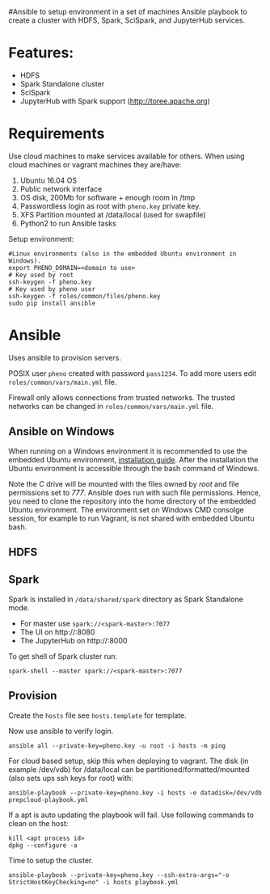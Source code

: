 #Ansible to setup environment in a set of machines
Ansible playbook to create a cluster with HDFS, Spark, SciSpark, and JupyterHub services.

# Features:
* HDFS
* Spark Standalone cluster
* SciSpark
* JupyterHub with Spark support (http://toree.apache.org)

# Requirements

Use cloud machines to make services available for others.
When using cloud machines or vagrant machines they are/have:
1. Ubuntu 16.04 OS
2. Public network interface
3. OS disk, 200Mb for software + enough room in /tmp
4. Passwordless login as root with `pheno.key` private key.
5. XFS Partition mounted at /data/local (used for swapfile)
6. Python2 to run Ansible tasks

Setup environment:
```
#Linux environments (also in the embedded Ubuntu environment in Windows).
export PHENO_DOMAIN=<domain to use>
# Key used by root
ssh-keygen -f pheno.key
# Key used by pheno user
ssh-keygen -f roles/common/files/pheno.key
sudo pip install ansible
```

# Ansible
Uses ansible to provision servers.

POSIX user `pheno` created with password `pass1234`.
To add more users edit `roles/common/vars/main.yml` file.

Firewall only allows connections from trusted networks.
The trusted networks can be changed in `roles/common/vars/main.yml` file.

## Ansible on Windows
When running on a Windows environment it is recommended to use the embedded Ubuntu environment, [installation guide](https://msdn.microsoft.com/en-us/commandline/wsl/install_guide).
After the installation the Ubuntu environment is accessible through the bash command of Windows.

Note the *C* drive will be mounted with the files owned by *root* and file permissions set to *777*. Ansible does run with such file permissions. Hence, you need to clone the repository into the home directory of the embedded Ubuntu environment. The environment set on Windows CMD consolge session, for example to run Vagrant, is not shared with embedded Ubuntu bash.

## HDFS

## Spark
Spark is installed in `/data/shared/spark` directory as Spark Standalone mode.
* For master use `spark://<spark-master>:7077`
* The UI on http://<spark-master>:8080
* The JupyterHub on http://<spark-master>:8000

To get shell of Spark cluster run:
```
spark-shell --master spark://<spark-master>:7077
```

## Provision

Create the `hosts` file see `hosts.template` for template.

Now use ansible to verify login.
```
ansible all --private-key=pheno.key -u root -i hosts -m ping
```

For cloud based setup, skip this when deploying to vagrant. The disk (in example /dev/vdb) for /data/local can be partitioned/formatted/mounted (also sets ups ssh keys for root) with:
```
ansible-playbook --private-key=pheno.key -i hosts -e datadisk=/dev/vdb prepcloud-playbook.yml
```

If a apt is auto updating the playbook will fail. Use following commands to clean on the host:
```
kill <apt process id>
dpkg --configure -a
```

Time to setup the cluster.
```
ansible-playbook --private-key=pheno.key --ssh-extra-args="-o StrictHostKeyChecking=no" -i hosts playbook.yml
```
